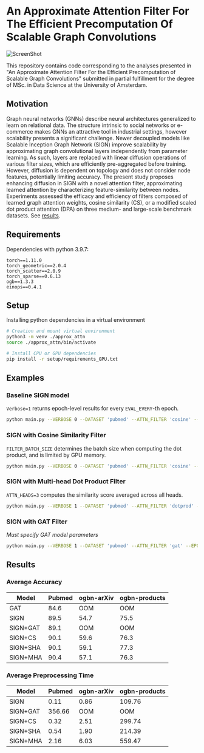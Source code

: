 # An Approximate Attention Filter For The Efficient Precomputation Of Scalable Graph Convolutions

![ScreenShot](https://raw.github.com/jah377/ApproximatedAttention/run/report/github_image.png)

This repository contains code corresponding to the analyses presented in "An Approximate Attention Filter For the Efficient Precomputation of Scalable Graph Convolutions" submitted in partial fulfillment for the degree of MSc. in Data Science at the University of Amsterdam.

## Motivation

Graph neural networks (GNNs) describe neural architectures generalized to learn on relational data. The structure intrinsic to social networks or e-commerce makes GNNs an attractive tool in industrial settings, however scalability presents a significant challenge. Newer decoupled models like Scalable Inception Graph Network (SIGN) improve scalability by approximating graph convolutional layers independently from parameter learning. As such, layers are replaced with linear diffusion operations of various filter sizes, which are efficiently pre-aggregated before training. However, diffusion is dependent on topology and does not consider node features, potentially limiting accuracy. The present study proposes enhancing diffusion in SIGN with a novel attention filter, approximating learned attention by characterizing feature-similarity between nodes. Experiments assessed the efficacy and efficiency of filters composed of learned graph attention weights, cosine similarity (CS), or a modified scaled dot product attention (DPA) on three medium- and large-scale benchmark datasets. See [results](#results).


## Requirements

Dependencies with python 3.9.7:
```
torch==1.11.0
torch_geometric==2.0.4
torch_scatter==2.0.9
torch_sparse==0.6.13
ogb==1.3.3
einops==0.4.1
```

## Setup

Installing python dependencies in a virtual environment

```bash
# Creation and mount virtual environment
python3 -m venv ./approx_attn
source ./approx_attn/bin/activate

# Install CPU or GPU dependencies 
pip install -r setup/requirements_GPU.txt
```

## Examples

### Baseline SIGN model
`Verbose=1` returns epoch-level results for every `EVAL_EVERY`-th epoch.

```bash
python main.py --VERBOSE 0 --DATASET 'pubmed' --ATTN_FILTER 'cosine' --EPOCHS 10 --EVAL_EVERY 5 --N_RUNS 3 --HOPS 2 --BATCH_SIZE 256 --LEARNING_RATE 1e-3 --WEIGHT_DECAY 1e-7 --INCEPTION_LAYERS 2 --INCEPTION_UNITS 512 --CLASSIFICATION_LAYERS 3 --CLASSIFICATION_UNITS 512 --FEATURE_DROPOUT 0.3 --NODE_DROPOUT 0.3 --BATCH_NORMALIZATION 1
```


### SIGN with Cosine Similarity Filter
`FILTER_BATCH_SIZE` determines the batch size when computing the dot product, and is limited by GPU memory. 

```bash
python main.py --VERBOSE 0 --DATASET 'pubmed' --ATTN_FILTER 'cosine' --EPOCHS 4 --EVAL_EVERY 2 --N_RUNS 1 --HOPS 3 --BATCH_SIZE 512 --LEARNING_RATE 1e-3 --WEIGHT_DECAY 1e-7 --INCEPTION_LAYERS 3 --INCEPTION_UNITS 256 --CLASSIFICATION_LAYERS 2 --CLASSIFICATION_UNITS 512 --FEATURE_DROPOUT 0.3 --NODE_DROPOUT 0.2 --BATCH_NORMALIZATION 1 --FILTER_BATCH_SIZE 100000 --ATTN_NORMALIZATION 1
```

### SIGN with Multi-head Dot Product Filter
`ATTN_HEADS=3` computes the similarity score averaged across all heads. 
```bash
python main.py --VERBOSE 1 --DATASET 'pubmed' --ATTN_FILTER 'dotprod' --EPOCHS 4 --EVAL_EVERY 2 --N_RUNS 1 --HOPS 3 --BATCH_SIZE 512 --LEARNING_RATE 1e-3 --WEIGHT_DECAY 1e-7 --INCEPTION_LAYERS 3 --INCEPTION_UNITS 256 --CLASSIFICATION_LAYERS 2 --CLASSIFICATION_UNITS 512 --FEATURE_DROPOUT 0.3 --NODE_DROPOUT 0.2 --BATCH_NORMALIZATION 1 --FILTER_BATCH_SIZE 100000 --ATTN_HEADS 3 --ATTN_NORMALIZATION 1
```

### SIGN with GAT Filter
*Must specify GAT model parameters*
```bash
python main.py --VERBOSE 1 --DATASET 'pubmed' --ATTN_FILTER 'gat' --EPOCHS 4 --EVAL_EVERY 2 --N_RUNS 1 --HOPS 5 --BATCH_SIZE 64 --LEARNING_RATE 1e-3 --WEIGHT_DECAY 1e-6 --INCEPTION_LAYERS 2 --INCEPTION_UNITS 64 --CLASSIFICATION_LAYERS 3 --CLASSIFICATION_UNITS 512 --FEATURE_DROPOUT 0.0 --NODE_DROPOUT 0.4 --BATCH_NORMALIZATION 1 --GAT_EPOCHS 10 --GAT_BATCH_SIZE 1024 --GAT_LEARNING_RATE 0.01 --GAT_WEIGHT_DECAY 1e-3 --GAT_HIDDEN_UNITS 8 --GAT_NODE_DROPOUT 0.6 --GAT_LAYERS 2 --GAT_HEADS_IN 8 --GAT_HEADS_OUT 8 --GAT_NEIGHBORS 150 --GAT_LR_PATIENCE 5
```


## Results
### Average Accuracy

| Model         | Pubmed        | ogbn-arXiv    | ogbn-products |
| ------------- | ------------- | ------------- | ------------- |
| GAT | 84.6 | OOM | OOM |
| SIGN | 89.5 | 54.7 | 75.5 |
| SIGN+GAT | 89.1 | OOM | OOM |
| SIGN+CS | 90.1 | 59.6 | 76.3 |
| SIGN+SHA | 90.1 | 59.1 | 77.3 |
| SIGN+MHA | 90.4 | 57.1 | 76.3 |

### Average Preprocessing Time
| Model         | Pubmed        | ogbn-arXiv    | ogbn-products |
| ------------- | ------------- | ------------- | ------------- |
| SIGN | 0.11 | 0.86 | 109.76 |
| SIGN+GAT | 356.66 | OOM | OOM |
| SIGN+CS | 0.32 | 2.51 | 299.74 |
| SIGN+SHA | 0.54 | 1.90 | 214.39 |
| SIGN+MHA | 2.16 | 6.03 | 559.47 |
